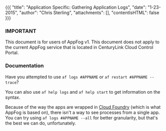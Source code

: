 {{{
  "title": "Application Specific: Gathering Application Logs",
  "date": "1-23-2015",
  "author": "Chris Sterling",
  "attachments": [],
  "contentIsHTML": false
}}}

### IMPORTANT

This document is for users of AppFog v1. This document does not apply to the current AppFog service that is located in CenturyLink Cloud Control Portal.

### Documentation


<p>Have you attempted to use <code>af logs #APPNAME</code> or <code>af restart #APPNAME --trace</code>?</p>
<p>You can also use <code>af help logs</code> and <code>af help start</code> to get information on the syntax.</p>
<p>Because of the way the apps are wrapped in <a href="https://cloudfoundry.org/index.html">Cloud Foundry</a> (which is what AppFog is based on), there isn't a way to see processes from a single app. You can try using <code>af logs #APPNAME --all</code> for better granularity, but that's the best we can do, unfortunately.</p>
